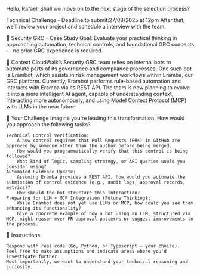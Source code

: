 Hello, Rafael!
Shall we move on to the next stage of the selection process?

Technical Challenge - Deadline to submit:27/08/2025 at 12pm
After that, we'll review your project and schedule a interview with the team.

:test_tube: Security GRC – Case Study
Goal: Evaluate your practical thinking in approaching automation, technical controls, and foundational GRC concepts — no prior GRC experience is required.

:mag_right: Context
CloudWalk’s Security GRC team relies on internal bots to automate parts of its governance and compliance processes. One such bot is Erambot, which assists in risk management workflows within Eramba, our GRC platform.
Currently, Erambot performs rule-based automation and interacts with Eramba via its REST API. The team is now planning to evolve it into a more intelligent AI agent, capable of understanding context, interacting more autonomously, and using Model Context Protocol (MCP) with LLMs in the near future.

:briefcase: Your Challenge
Imagine you're leading this transformation. How would you approach the following tasks?

    Technical Control Verification:
        A new control requires that Pull Requests (PRs) in GitHub are approved by someone other than the author before being merged.
        How would you programmatically verify that this control is being followed?
        What kind of logic, sampling strategy, or API queries would you consider using?
    Automated Evidence Update:
        Assuming Eramba provides a REST API, how would you automate the submission of control evidence (e.g., audit logs, approval records, metrics)?
        How should the bot structure this interaction?
    Preparing for LLM + MCP Integration (Future Thinking):
        While Erambot does not yet use LLMs or MCP, how could you see them enhancing its functionality?
        Give a concrete example of how a bot using an LLM, structured via MCP, might reason over PR approval patterns or suggest improvements to the process.

:pushpin: Instructions

    Respond with real code (Go, Python, or Typescript — your choice).
    Feel free to make assumptions and indicate areas where you'd investigate further.
    Most importantly, we want to understand your technical reasoning and curiosity.
